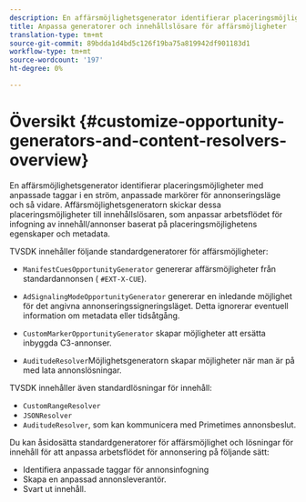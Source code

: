 ```yaml
---
description: En affärsmöjlighetsgenerator identifierar placeringsmöjligheter med anpassade taggar i en ström, anpassade markörer för annonseringsläge och så vidare. Affärsmöjlighetsgeneratorn skickar dessa placeringsmöjligheter till innehållslösaren, som anpassar arbetsflödet för infogning av innehåll/annonser baserat på placeringsmöjlighetens egenskaper och metadata.
title: Anpassa generatorer och innehållslösare för affärsmöjligheter
translation-type: tm+mt
source-git-commit: 89bdda1d4bd5c126f19ba75a819942df901183d1
workflow-type: tm+mt
source-wordcount: '197'
ht-degree: 0%

---
```



# Översikt {#customize-opportunity-generators-and-content-resolvers-overview}

En affärsmöjlighetsgenerator identifierar placeringsmöjligheter med anpassade taggar i en ström, anpassade markörer för annonseringsläge och så vidare. Affärsmöjlighetsgeneratorn skickar dessa placeringsmöjligheter till innehållslösaren, som anpassar arbetsflödet för infogning av innehåll/annonser baserat på placeringsmöjlighetens egenskaper och metadata.

TVSDK innehåller följande standardgeneratorer för affärsmöjligheter:

* `ManifestCuesOpportunityGenerator` genererar affärsmöjligheter från standardannonsen (  `#EXT-X-CUE`).

* `AdSignalingModeOpportunityGenerator` genererar en inledande möjlighet för det angivna annonseringssigneringsläget. Detta ignorerar eventuell information om metadata eller tidsåtgång.
* `CustomMarkerOpportunityGenerator` skapar möjligheter att ersätta inbyggda C3-annonser.
* `AuditudeResolver`Möjlighetsgeneratorn skapar möjligheter när man är på med lata annonslösningar.

TVSDK innehåller även standardlösningar för innehåll:

* `CustomRangeResolver`
* `JSONResolver`
* `AuditudeResolver`, som kan kommunicera med Primetimes annonsbeslut.

Du kan åsidosätta standardgeneratorer för affärsmöjlighet och lösningar för innehåll för att anpassa arbetsflödet för annonsering på följande sätt:

* Identifiera anpassade taggar för annonsinfogning
* Skapa en anpassad annonsleverantör.
* Svart ut innehåll.